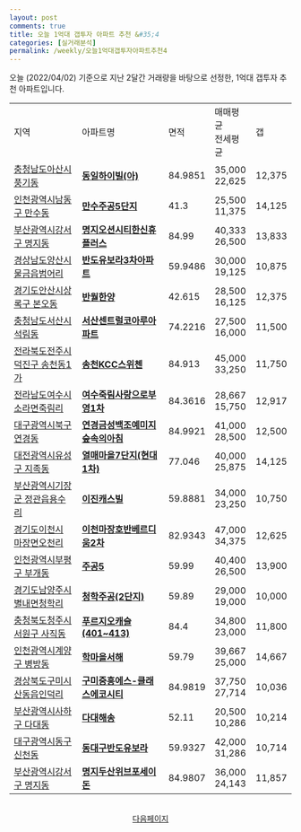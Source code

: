 ```yaml
---
layout: post
comments: true
title: 오늘 1억대 갭투자 아파트 추천 &#35;4
categories: [실거래분석]
permalink: /weekly/오늘1억대갭투자아파트추천4
---
```


오늘 (2022/04/02) 기준으로 지난 2달간 거래량을 바탕으로 선정한,
1억대 갭투자 추천 아파트입니다.

<table class="sortable">
  <tr>
    <td>지역</td>
    <td>아파트명</td>
    <td>면적</td>
    <td>매매평균<br>전세평균</td>
    <td>갭</td>
  </tr>

  <tr class="item">
    <td><a href="/apt/충청남도아산시풍기동">충청남도아산시 풍기동</a></td>
    <td style="font-weight: bold;"><a href="/apt/충청남도아산시풍기동동일하이빌(아)">동일하이빌(아)</a></td>
    <td>84.9851</td>
    <td>35,000<br>22,625</td>
    <td>12,375</td>
  </tr>

  <tr class="item">
    <td><a href="/apt/인천광역시남동구만수동">인천광역시남동구 만수동</a></td>
    <td style="font-weight: bold;"><a href="/apt/인천광역시남동구만수동만수주공5단지">만수주공5단지</a></td>
    <td>41.3</td>
    <td>25,500<br>11,375</td>
    <td>14,125</td>
  </tr>

  <tr class="item">
    <td><a href="/apt/부산광역시강서구명지동">부산광역시강서구 명지동</a></td>
    <td style="font-weight: bold;"><a href="/apt/부산광역시강서구명지동명지오션시티한신휴플러스">명지오션시티한신휴플러스</a></td>
    <td>84.99</td>
    <td>40,333<br>26,500</td>
    <td>13,833</td>
  </tr>

  <tr class="item">
    <td><a href="/apt/경상남도양산시물금읍범어리">경상남도양산시 물금읍범어리</a></td>
    <td style="font-weight: bold;"><a href="/apt/경상남도양산시물금읍범어리반도유보라3차아파트">반도유보라3차아파트</a></td>
    <td>59.9486</td>
    <td>30,000<br>19,125</td>
    <td>10,875</td>
  </tr>

  <tr class="item">
    <td><a href="/apt/경기도안산시상록구본오동">경기도안산시상록구 본오동</a></td>
    <td style="font-weight: bold;"><a href="/apt/경기도안산시상록구본오동반월한양">반월한양</a></td>
    <td>42.615</td>
    <td>28,500<br>16,125</td>
    <td>12,375</td>
  </tr>

  <tr class="item">
    <td><a href="/apt/충청남도서산시석림동">충청남도서산시 석림동</a></td>
    <td style="font-weight: bold;"><a href="/apt/충청남도서산시석림동서산센트럴코아루아파트">서산센트럴코아루아파트</a></td>
    <td>74.2216</td>
    <td>27,500<br>16,000</td>
    <td>11,500</td>
  </tr>

  <tr class="item">
    <td><a href="/apt/전라북도전주시덕진구송천동1가">전라북도전주시덕진구 송천동1가</a></td>
    <td style="font-weight: bold;"><a href="/apt/전라북도전주시덕진구송천동1가송천KCC스위첸">송천KCC스위첸</a></td>
    <td>84.913</td>
    <td>45,000<br>33,250</td>
    <td>11,750</td>
  </tr>

  <tr class="item">
    <td><a href="/apt/전라남도여수시소라면죽림리">전라남도여수시 소라면죽림리</a></td>
    <td style="font-weight: bold;"><a href="/apt/전라남도여수시소라면죽림리여수죽림사랑으로부영1차">여수죽림사랑으로부영1차</a></td>
    <td>84.3616</td>
    <td>28,667<br>15,750</td>
    <td>12,917</td>
  </tr>

  <tr class="item">
    <td><a href="/apt/대구광역시북구연경동">대구광역시북구 연경동</a></td>
    <td style="font-weight: bold;"><a href="/apt/대구광역시북구연경동연경금성백조예미지숲속의아침">연경금성백조예미지숲속의아침</a></td>
    <td>84.9921</td>
    <td>41,000<br>28,500</td>
    <td>12,500</td>
  </tr>

  <tr class="item">
    <td><a href="/apt/대전광역시유성구지족동">대전광역시유성구 지족동</a></td>
    <td style="font-weight: bold;"><a href="/apt/대전광역시유성구지족동열매마을7단지(현대1차)">열매마을7단지(현대1차)</a></td>
    <td>77.046</td>
    <td>40,000<br>25,875</td>
    <td>14,125</td>
  </tr>

  <tr class="item">
    <td><a href="/apt/부산광역시기장군정관읍용수리">부산광역시기장군 정관읍용수리</a></td>
    <td style="font-weight: bold;"><a href="/apt/부산광역시기장군정관읍용수리이진캐스빌">이진캐스빌</a></td>
    <td>59.8881</td>
    <td>34,000<br>23,250</td>
    <td>10,750</td>
  </tr>

  <tr class="item">
    <td><a href="/apt/경기도이천시마장면오천리">경기도이천시 마장면오천리</a></td>
    <td style="font-weight: bold;"><a href="/apt/경기도이천시마장면오천리이천마장호반베르디움2차">이천마장호반베르디움2차</a></td>
    <td>82.9343</td>
    <td>47,000<br>34,375</td>
    <td>12,625</td>
  </tr>

  <tr class="item">
    <td><a href="/apt/인천광역시부평구부개동">인천광역시부평구 부개동</a></td>
    <td style="font-weight: bold;"><a href="/apt/인천광역시부평구부개동주공5">주공5</a></td>
    <td>59.99</td>
    <td>40,400<br>26,500</td>
    <td>13,900</td>
  </tr>

  <tr class="item">
    <td><a href="/apt/경기도남양주시별내면청학리">경기도남양주시 별내면청학리</a></td>
    <td style="font-weight: bold;"><a href="/apt/경기도남양주시별내면청학리청학주공(2단지)">청학주공(2단지)</a></td>
    <td>59.89</td>
    <td>29,000<br>19,000</td>
    <td>10,000</td>
  </tr>

  <tr class="item">
    <td><a href="/apt/충청북도청주시서원구사직동">충청북도청주시서원구 사직동</a></td>
    <td style="font-weight: bold;"><a href="/apt/충청북도청주시서원구사직동푸르지오캐슬(401~413)">푸르지오캐슬(401~413)</a></td>
    <td>84.4</td>
    <td>34,800<br>23,000</td>
    <td>11,800</td>
  </tr>

  <tr class="item">
    <td><a href="/apt/인천광역시계양구병방동">인천광역시계양구 병방동</a></td>
    <td style="font-weight: bold;"><a href="/apt/인천광역시계양구병방동학마을서해">학마을서해</a></td>
    <td>59.79</td>
    <td>39,667<br>25,000</td>
    <td>14,667</td>
  </tr>

  <tr class="item">
    <td><a href="/apt/경상북도구미시산동읍인덕리">경상북도구미시 산동읍인덕리</a></td>
    <td style="font-weight: bold;"><a href="/apt/경상북도구미시산동읍인덕리구미중흥에스-클래스에코시티">구미중흥에스-클래스에코시티</a></td>
    <td>84.9819</td>
    <td>37,750<br>27,714</td>
    <td>10,036</td>
  </tr>

  <tr class="item">
    <td><a href="/apt/부산광역시사하구다대동">부산광역시사하구 다대동</a></td>
    <td style="font-weight: bold;"><a href="/apt/부산광역시사하구다대동다대해송">다대해송</a></td>
    <td>52.11</td>
    <td>20,500<br>10,286</td>
    <td>10,214</td>
  </tr>

  <tr class="item">
    <td><a href="/apt/대구광역시동구신천동">대구광역시동구 신천동</a></td>
    <td style="font-weight: bold;"><a href="/apt/대구광역시동구신천동동대구반도유보라">동대구반도유보라</a></td>
    <td>59.9327</td>
    <td>42,000<br>31,286</td>
    <td>10,714</td>
  </tr>

  <tr class="item">
    <td><a href="/apt/부산광역시강서구명지동">부산광역시강서구 명지동</a></td>
    <td style="font-weight: bold;"><a href="/apt/부산광역시강서구명지동명지두산위브포세이돈">명지두산위브포세이돈</a></td>
    <td>84.9807</td>
    <td>36,000<br>24,143</td>
    <td>11,857</td>
  </tr>

  <tr>
      <script async src="https://pagead2.googlesyndication.com/pagead/js/adsbygoogle.js?client=ca-pub-3485438051770037"
          crossorigin="anonymous"></script>
      <ins class="adsbygoogle"
          style="display:block"
          data-ad-format="fluid"
          data-ad-layout-key="-fb+5w+4e-db+86"
          data-ad-client="ca-pub-3485438051770037"
          data-ad-slot="1827090281"></ins>
      <script>
          (adsbygoogle = window.adsbygoogle || []).push({});
      </script>
  </tr>

</table>
<br>
<center><a href="/weekly/오늘1억대갭투자아파트추천5">다음페이지</a></center>
<br><br>
